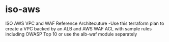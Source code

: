 # iso-aws
ISO AWS VPC and WAF Reference Architecuture
-Use this terraform plan to create a VPC backed by an ALB and AWS WAF ACL with sample rules including OWASP Top 10 or use the alb-waf module separately
